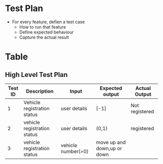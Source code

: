 # Test Plan
* For every feature, defien a test case
    * How to run that feature
    * Define expected behaviour
    * Capture the actual result

# Table
## High Level Test Plan
|Test ID|Description|Input|Expected output|Actual Output|
|-------|-----------|-----|---------------|-------------|
|1      |Vehicle registration status|user details|[-1]|Not registered|
|2      |vehicle registration status|user details|(0,1)|registered|
|3      |vehicle registration status|vehicle number(>0)|move up and down,up or down|
